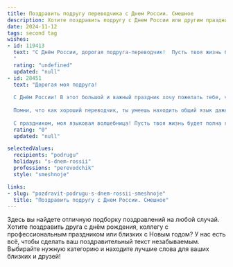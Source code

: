 ```yaml
---
title: Поздравить подругу переводчика с Днем России. Смешное
description: Хотите поздравить подругу с Днем России или другим праздником? Наш ИИ создаст незабываемое поздравление, а вы обязательно выделитесь среди других.  
date: 2024-11-12
tags: second tag
wishes:
- id: 119413
  text: "С Днём России, дорогая подруга-переводчик!  Пусть твоя жизнь будет настолько же прекрасна и многогранна, как русский язык, а все твои переводы – настолько же точными и меткими, как выстрелы из рогатки по бутылкам с шампанским на праздничном салюте!  Желаю тебе море позитива, океан смеха и чтобы все твои \"сложные случаи\" легко решались, как загадки от детей младшего возраста!
  "
  rating: "undefined"
  updated: "null"
- id: 28451
  text: "Дорогая моя подруга!
  
  С Днём России! В этот большой и важный праздник хочу пожелать тебе, чтобы твои переводы были такими же ясными и понятными, как наши российские дороги после дождя! Пусть твои фразы всегда звучат ярко и мелодично, как гимн нашей страны, а дела идут в гору, как Широкая река в летний день!
  
  Помни, что как хороший переводчик, ты умеешь находить общий язык даже в самых трудных ситуациях. Так что пусть в твоей жизни будет как можно меньше «завалов» и «непоняток», а больше радости и веселья!
  
  С праздником, моя языковая волшебница! Пусть твоя жизнь будет полна ярких эмоций, как флаг России в солнечный день!"
  rating: "0"
  updated: "null"

selectedValues:
  recipients: "podrugu"
  holidays: "s-dnem-rossii"
  professions: "perevodchik"
  style: "smeshnoje"

links:
- slug: "pozdravit-podrugu-s-dnem-rossii-smeshnoje"
  title: "Поздравить подругу с Днем России. Смешное"
---
```


Здесь вы найдете отличную подборку поздравлений на любой случай. 
Хотите поздравить друга с днём рождения, коллегу с профессиональным праздником или близких с Новым годом? У нас есть всё, чтобы сделать ваш поздравительный текст незабываемым. Выбирайте нужную категорию и находите лучшие слова для ваших близких и друзей!
